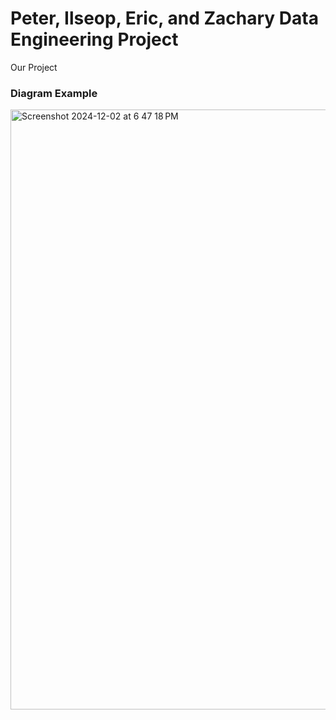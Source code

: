# Peter, Ilseop, Eric, and Zachary Data Engineering Project
Our Project

### Diagram Example
<img width="960" alt="Screenshot 2024-12-02 at 6 47 18 PM" src="https://github.com/user-attachments/assets/c8f60fc3-5eb7-4d2a-bc2a-eff656597d58">
